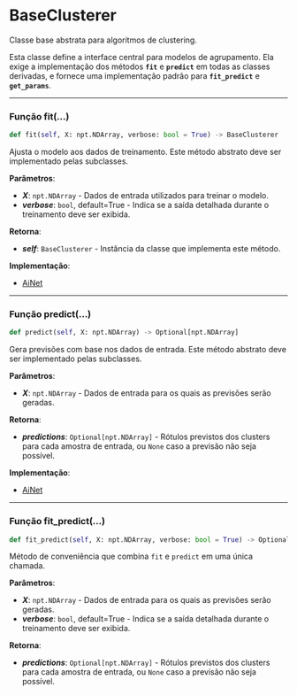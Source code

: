 # BaseClusterer

Classe base abstrata para algoritmos de clustering.

Esta classe define a interface central para modelos de agrupamento. Ela exige
a implementação dos métodos **`fit`** e **`predict`** em todas as classes derivadas,
e fornece uma implementação padrão para **`fit_predict`** e **`get_params`**.

---

### Função fit(...)

```python
def fit(self, X: npt.NDArray, verbose: bool = True) -> BaseClusterer
```

Ajusta o modelo aos dados de treinamento.
Este método abstrato deve ser implementado pelas subclasses.

**Parâmetros**:

* ***X***: `npt.NDArray` - Dados de entrada utilizados para treinar o modelo.
* ***verbose***: `bool`, default=True - Indica se a saída detalhada durante o treinamento deve ser exibida.

**Retorna**:

* ***self***: `BaseClusterer` - Instância da classe que implementa este método.

**Implementação**:

* [AiNet](../../../classes/Immune%20Network%20Theory/AiNet.md#function-fit)

---

### Função predict(...)

```python
def predict(self, X: npt.NDArray) -> Optional[npt.NDArray]
```

Gera previsões com base nos dados de entrada.
Este método abstrato deve ser implementado pelas subclasses.

**Parâmetros**:

* ***X***: `npt.NDArray` - Dados de entrada para os quais as previsões serão geradas.

**Retorna**:

* ***predictions***: `Optional[npt.NDArray]` - Rótulos previstos dos clusters para cada amostra de entrada, ou `None` caso a previsão não seja possível.

**Implementação**:

* [AiNet](../../../classes/Immune%20Network%20Theory/AiNet.md#function-predict)

---

### Função fit_predict(...)

```python
def fit_predict(self, X: npt.NDArray, verbose: bool = True) -> Optional[npt.NDArray]
```

Método de conveniência que combina `fit` e `predict` em uma única chamada.

**Parâmetros**:

* ***X***: `npt.NDArray` - Dados de entrada para os quais as previsões serão geradas.
* ***verbose***: `bool`, default=True - Indica se a saída detalhada durante o treinamento deve ser exibida.

**Retorna**:

* ***predictions***: `Optional[npt.NDArray]` - Rótulos previstos dos clusters para cada amostra de entrada, ou `None` caso a previsão não seja possível.